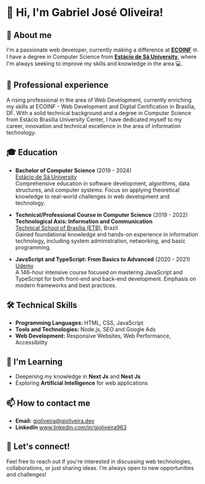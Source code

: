 # 👋 Hi, I'm Gabriel José Oliveira!

## 🚀 About me
I'm a passionate web developer, currently making a difference at [**ECOINF**](https://ecoinf.com.br/) 🌐.
I have a degree in Computer Science from [**Estácio de Sá University**](https://estacio.br/),
where I'm always seeking to improve my skills and knowledge in the area 💻.

## 💼 Professional experience
A rising professional in the area of ​​Web Development, currently enriching my skills at ECOINF - Web Development and Digital Certification in Brasília, DF. With a solid technical background and a degree in Computer Science from Estácio Brasília University Center, I have dedicated myself to my career, innovation and technical excellence in the area of ​​information technology.

## 🎓 Education

- **Bachelor of Computer Science** (2019 - 2024)  
  [Estácio de Sá University](https://estacio.br)  
  Comprehensive education in software development, algorithms, data structures, and computer systems. Focus on applying theoretical knowledge to real-world challenges in web development and technology.

- **Technical/Professional Course in Computer Science** (2019 - 2022)  
  **Technological Axis: Information and Communication**  
  [Technical School of Brasília (ETB)](https://etb.df.gov.br), Brazil  
  Gained foundational knowledge and hands-on experience in information technology, including system administration, networking, and basic programming.

- **JavaScript and TypeScript: From Basics to Advanced** (2020 - 2021)  
  [Udemy](https://www.udemy.com/course/javascript-typescript-do-basico-ao-avancado/)  
  A 146-hour intensive course focused on mastering JavaScript and TypeScript for both front-end and back-end development. Emphasis on modern frameworks and best practices.


## 🛠️ Technical Skills
- **Programming Languages:** HTML, CSS, JavaScript
- **Tools and Technologies:** Node.js, SEO and Google Ads
- **Web Development:** Responsive Websites, Web Performance, Accessibility

## 🌱 I'm Learning
- Deepening my knowledge in **Next Js** and **Nest Js**
- Exploring **Artificial Intelligence** for web applications

## 📫 How to contact me
<!--
**GitHub:** [@yourGitHubUsername](https://github.com/yourGitHubUsername)
- **LinkedIn:** [Your LinkedIn Name](https://www.linkedin.com/in/yourLinkedInProfile/)
-->
- **Email:** gjoliveira@gjoliveira.dev
- **LinkedIn** www.linkedin.com/in/gjoliveira963

## 🌟 Let's connect!
Feel free to reach out if you're interested in discussing web technologies, collaborations, or just sharing ideas. I'm always open to new opportunities and challenges!

<!--
gjoliveira963/gjoliveira963 is a ✨ special ✨ repository because its `README.md` (this file) appears on your GitHub profile.
You can click the Preview link to take a look at your changes.
-->
